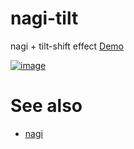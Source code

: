 # nagi-tilt
nagi + tilt-shift effect [Demo](https://optgeo.github.io/nagi-tilt/#16.55/34.286335/129.327275/77.7/71)

[![image](https://repository-images.githubusercontent.com/451089622/1e23ac24-ecee-461d-967d-d8ee12ec1a56)](https://optgeo.github.io/nagi-tilt/#16.55/34.286335/129.327275/77.7/71)

# See also
- [nagi](https://github.com/optgeo/nagi)
